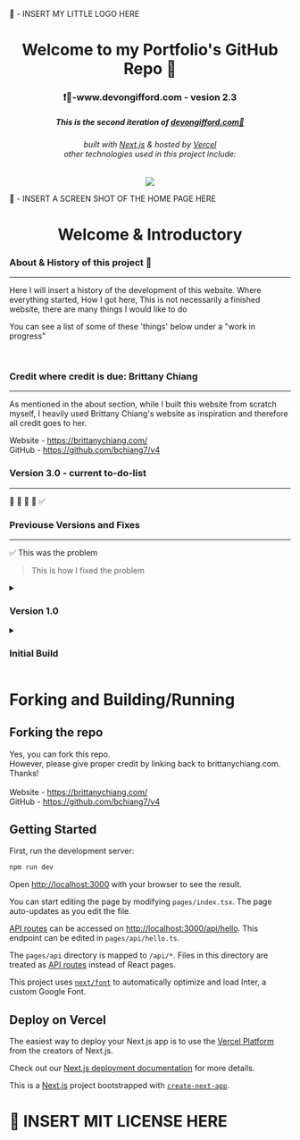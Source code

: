 🎯 - INSERT MY LITTLE LOGO HERE

<div align="center">
    <h1>Welcome to my Portfolio's GitHub Repo 👋  </h1>
    <h3> ❗🔗-www.devongifford.com - vesion 2.3 </h3>
    <h5>
        This is the second iteration of <a href="">devongifford.com🎯</a>
        <h6>
            built with <a href="https://nextjs.org">Next.js</a> &
            hosted by <a href="https://vercel.com/">Vercel</a> <br>
            other technologies used in this project include:
        </h6>
    </h5>

</div>

<p align='center'>
    <a href="https://skillicons.dev">
        <img src="https://skillicons.dev/icons?i=ts,tailwind,nextjs,vercel,github,vscode" />
    </a>
</p>


🎯 - INSERT A SCREEN SHOT OF THE HOME PAGE HERE



<h1 align='center'> Welcome & Introductory </h1>


### About & History of this project 🎯
---------------------------------------------------

Here I will insert a history of the development of this website.
Where everything started, 
How I got here,
This is not necessarily a finished website, there are many things I would like to do

You can see a list of some of these 'things' below under a "work in progress"

<br>

### Credit where credit is due: Brittany Chiang
---------------------------------------------------

As mentioned in the about section, while I built this website from scratch myself, I heavily used Brittany Chiang's website as inspiration and therefore all credit goes to her.

Website - https://brittanychiang.com/ <br>
GitHub - https://github.com/bchiang7/v4
<br>



### Version 3.0 - current to-do-list
---------------------------------------------------

🔲
🔲
🔲
🔲
✅


### Previouse Versions and Fixes
---------------------------------------------------

✅  This was the problem 
>   This is how I fixed the problem

<details>
    <summary>
        <h3> Version 1.0 </h3>
    </summary>
    <br>
        <div>
            ✅  This was the problem: <br>
            <code>insert</code><br>
            🤔  This is how I fixed the problem <br>
            <code>insert</code>
        </div>
        </br>
        <div>
            <details>
                <summary>
                    <h6> ✅  This was the problem: </h6>
                </summary>
                    <div>
                        🤔  This is how I fixed the problem
                        <code>Lorem ipsum dolor sit amet consectetur adipisicing elit. Id animi quasi eaque enim autem.
                        Lorem ipsum dolor sit amet consectetur adipisicing elit. Id animi quasi eaque enim autem.</code>
                    </div>
            </details>
        </div>
        <div>
            <details>
                <summary>
                    <h6> ✅  This was the problem: </h6>
                </summary>
                    <div>
                        🤔  This is how I fixed the problem
                        <code>Lorem ipsum dolor sit amet consectetur adipisicing elit. Id animi quasi eaque enim autem.
                        Lorem ipsum dolor sit amet consectetur adipisicing elit. Id animi quasi eaque enim autem.</code>
                    </div>
            </details>
        </div>  
</details>

<details>
<summary>
   <h3> Initial Build </h3>
</summary>
<br>
✅  This was the problem <br>
>   This is how I fixed the problem
<br><br>
✅  This was the problem <br>
>   This is how I fixed the problem
<br><br>
✅  This was the problem <br>
>   This is how I fixed the problem
<br><br>
</details>










#  Forking and Building/Running


## Forking the repo

Yes, you can fork this repo. <br>
However, please give proper credit by linking back to brittanychiang.com. Thanks!
<br><br>
Website - https://brittanychiang.com/ <br>
GitHub - https://github.com/bchiang7/v4
<br>


## Getting Started

First, run the development server:

```bash
npm run dev
```

Open [http://localhost:3000](http://localhost:3000) with your browser to see the result.

You can start editing the page by modifying `pages/index.tsx`. The page auto-updates as you edit the file.

[API routes](https://nextjs.org/docs/api-routes/introduction) can be accessed on [http://localhost:3000/api/hello](http://localhost:3000/api/hello). This endpoint can be edited in `pages/api/hello.ts`.

The `pages/api` directory is mapped to `/api/*`. Files in this directory are treated as [API routes](https://nextjs.org/docs/api-routes/introduction) instead of React pages.

This project uses [`next/font`](https://nextjs.org/docs/basic-features/font-optimization) to automatically optimize and load Inter, a custom Google Font.

## Deploy on Vercel

The easiest way to deploy your Next.js app is to use the [Vercel Platform](https://vercel.com/new?utm_medium=default-template&filter=next.js&utm_source=create-next-app&utm_campaign=create-next-app-readme) from the creators of Next.js.

Check out our [Next.js deployment documentation](https://nextjs.org/docs/deployment) for more details.

This is a [Next.js](https://nextjs.org/) project bootstrapped with [`create-next-app`](https://github.com/vercel/next.js/tree/canary/packages/create-next-app).

# 🎯 INSERT MIT LICENSE HERE